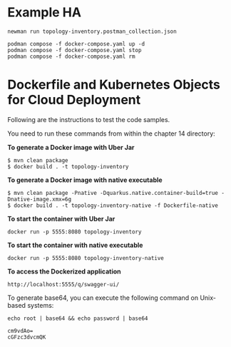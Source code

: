 # Example HA

```shell
newman run topology-inventory.postman_collection.json
```

```shell
podman compose -f docker-compose.yaml up -d
podman compose -f docker-compose.yaml stop
podman compose -f docker-compose.yaml rm
```

# Dockerfile and Kubernetes Objects for Cloud Deployment
Following are the instructions to test the code samples.

You need to run these commands from within the chapter 14 directory:

**To generate a Docker image with Uber Jar**
```
$ mvn clean package
$ docker build . -t topology-inventory
```
**To generate a Docker image with native executable**
```
$ mvn clean package -Pnative -Dquarkus.native.container-build=true -Dnative-image.xmx=6g
$ docker build . -t topology-inventory-native -f Dockerfile-native
```
**To start the container with Uber Jar**
```
docker run -p 5555:8080 topology-inventory
```
**To start the container with native executable**
```
docker run -p 5555:8080 topology-inventory-native
```
**To access the Dockerized application**
```
http://localhost:5555/q/swagger-ui/
```

To generate base64, you can execute the following command on Unix-based systems:
```shell
echo root | base64 && echo password | base64

cm9vdAo=
cGFzc3dvcmQK
```